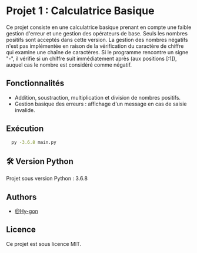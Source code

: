 # Projet 1 : Calculatrice Basique

Ce projet consiste en une calculatrice basique prenant en compte une faible gestion d'erreur et une gestion des opérateurs de base. Seuls les nombres positifs sont acceptés dans cette version. La gestion des nombres négatifs n'est pas implémentée en raison de la vérification du caractère de chiffre qui examine une chaîne de caractères. Si le programme rencontre un signe "-", il vérifie si un chiffre suit immédiatement après (aux positions [:1]), auquel cas le nombre est considéré comme négatif.

## Fonctionnalités

- Addition, soustraction, multiplication et division de nombres positifs.
- Gestion basique des erreurs : affichage d'un message en cas de saisie invalide.


## Exécution

```bash
  py -3.6.8 main.py
```
    
## 🛠 Version Python
Projet sous version Python : 3.6.8


## Authors

- [@Hy-gon](https://github.com/Hy-gon)

## Licence

Ce projet est sous licence MIT.